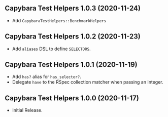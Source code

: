 ## Capybara Test Helpers 1.0.3 (2020-11-24) ##

* Add `CapybaraTestHelpers::BenchmarkHelpers`

## Capybara Test Helpers 1.0.2 (2020-11-23) ##

*   Add `aliases` DSL to define `SELECTORS`.

## Capybara Test Helpers 1.0.1 (2020-11-19) ##

*   Add `has?` alias for `has_selector?`.
*   Delegate `have` to the RSpec collection matcher when passing an Integer.

## Capybara Test Helpers 1.0.0 (2020-11-17) ##

*   Initial Release.

